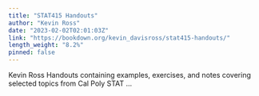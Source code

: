 ```yaml
---
title: "STAT415 Handouts"
author: "Kevin Ross"
date: "2023-02-02T02:01:03Z"
link: "https://bookdown.org/kevin_davisross/stat415-handouts/"
length_weight: "8.2%"
pinned: false
---
```


Kevin Ross Handouts containing examples, exercises, and notes covering selected topics from Cal Poly STAT ...

